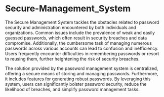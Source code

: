 # Secure-Management_System


The Secure Management System tackles the obstacles related to password security and administration encountered by both individuals and organizations. Common issues include the prevalence of weak and easily guessed passwords, which often result in security breaches and data compromise. Additionally, the cumbersome task of managing numerous passwords across various accounts can lead to confusion and inefficiency. Users frequently encounter difficulties in remembering passwords or resort to reusing them, further heightening the risk of security breaches.

The solution provided by the password management system is centralized, offering a secure means of storing and managing passwords. Furthermore, it includes features for generating robust passwords. By leveraging this system, users can significantly bolster password security, reduce the likelihood of breaches, and simplify password management tasks.
